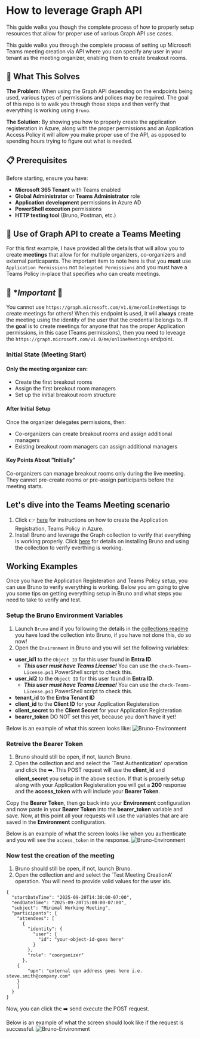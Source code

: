 # How to leverage Graph API
This guide walks you though the complete process of how to properly setup resources that allow for proper use of various Graph API use cases. 

This guide walks you through the complete process of setting up Microsoft Teams meeting creation via API where you can specify any user in your tenant as the meeting organizer, enabling them to create breakout rooms.

## 🎯 What This Solves
**The Problem:** When using the Graph API depending on the endpoints being used, various types of permissions and polices may be required. The goal of this repo is to walk you through those steps and then verify that everything is working using `Bruno`.

**The Solution:** By showing you how to properly create the application registeration in Azure, along with the proper permissions and an Application Access Policy it will allow you make proper use of the API, as opposed to spending hours trying to figure out what is needed.

## 📋 Prerequisites

Before starting, ensure you have:

- **Microsoft 365 Tenant** with Teams enabled
- **Global Administrator** or **Teams Administrator** role
- **Application development** permissions in Azure AD
- **PowerShell execution** permissions
- **HTTP testing tool** (Bruno, Postman, etc.)

## 🥇 Use of Graph API to create a Teams Meeting
For this first example, I have provided all the details that will allow you to create **meetings** that allow for for multiple organizers, co-organizers and external particapants.  The important item to note here is that you **must** use `Application Permissions` not `Delegated Permissions` and you must have a Teams Policy in-place that specifies who can create meetings.  

## 🎯 **Important* 🎯
You cannot use `https://graph.microsoft.com/v1.0/me/onlineMeetings` to create meetings for others!  When this endpoint is used, it will **always** create the meeting using the identity of the user that the credential belongs to.  If the **goal** is to create meetings for anyone that has the proper Application permissions, in this case (Teams permissions), then you need to leveage the `https://graph.microsoft.com/v1.0/me/onlineMeetings` endpoint.

### Initial State (Meeting Start)
#### Only the meeting organizer can:
- Create the first breakout rooms
- Assign the first breakout room managers
- Set up the initial breakout room structure

#### After Initial Setup
Once the organizer delegates permissions, then:

- Co-organizers can create breakout rooms and assign additional managers
- Existing breakout room managers can assign additional managers

#### Key Points About "Initially"
Co-organizers can manage breakout rooms only during the live meeting. They cannot pre-create rooms or pre-assign participants before the meeting starts.

## Let's dive into the Teams Meeting scenario
1. Click 👉 [here](./teams/readme.md) for instructions on how to create the Application Registration, Teams Policy in Azure.
2. Install Bruno and leverage the Graph collection to verify that everything is working properly.  Click [here](./collections/readme.md) for details on installing Bruno and using the collection to verify everthing is working.

## Working Examples
Once you have the Application Registeration and Teams Policy setup, you can use Bruno to verify everything is working.  Below you am going to give you some tips on getting everything setup in Bruno and what steps you need to take to verify and test.

### Setup the Bruno Environment Variables
1. Launch `Bruno` and if you following the details in the [collections readme](./.collections/readme.md) you have load the collection into Bruno, if you have not done this, do so now!
2. Open the `Environment` in Bruno and you will set the following variables:
- **user_id1** to the `Object ID` for this user found in **Entra ID**.
  - ***This user must have Teams License!*** You can use the `check-Teams-License.ps1` PowerShell script to check this.
- **user_id2** to the `Object ID` for this user found in **Entra ID**.
  - ***This user must have Teams License!*** You can use the `check-Teams-License.ps1` PowerShell script to check this.
- **tenant_id** to the **Entra Tenant ID**
- **client_id** to the **Client ID** for your Application Registeration
- **client_secret** to the **Client Secret** for your Application Registeration
- **bearer_token** DO NOT set this yet, because you don't have it yet!

Below is an example of what this screen looks like:
![Bruno-Environment](./images/Bruno-Environment.jpg)

### Retreive the Bearer Token
1. Bruno should still be open, if not, launch Bruno.
2. Open the collection and and select the `Test Authentication' operation and click the ➡️.
This POST request will use the **client_id** and **client_secret** you setup in the above section.  If that is properly setup along with your Application Registeration you will get a **200** response and the **access_token** with will include your **Bearer Token**.

Copy the **Bearer Token**, then go back into your **Environment** configuration and now paste in your **Bearer Token** into the **bearer_token** variable and save.  Now, at this point all your requests will use the variables that are are saved in the **Environment** configuration.

Below is an example of what the screen looks like when you authenticate and you will see the `access_token` in the response.
![Bruno-Environment](./images/Bruno-Auth.jpg)

### Now test the creation of the meeting
1. Bruno should still be open, if not, launch Bruno.
2. Open the collection and and select the `Test Meeting CreationA' operation.
You will need to provide valid values for the user ids.

```
{
  "startDateTime": "2025-09-20T14:30:00-07:00",
  "endDateTime": "2025-09-20T15:00:00-07:00",
  "subject": "Minimal Working Meeting",
  "participants": {
    "attendees": [
      {
        "identity": {
          "user": {
            "id": "your-object-id-goes here"
          }
        },
        "role": "coorganizer"
      },
    {
        "upn": "external upn address goes here i.e. steve.smith@company.com"
    }
    ]
  }
}
```
Now, you can click the ➡️ send execute the POST request.

Below is an example of what the screen should look like if the request is successful.
![Bruno-Environment](./images/Bruno-Create-Meeting.jpg)

  






